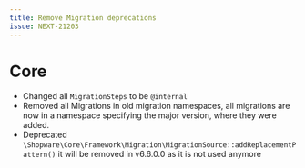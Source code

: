 ```yaml
---
title: Remove Migration deprecations
issue: NEXT-21203
---
```

# Core
* Changed all `MigrationSteps` to be `@internal`
* Removed all Migrations in old migration namespaces, all migrations are now in a namespace specifying the major version, where they were added.
* Deprecated `\Shopware\Core\Framework\Migration\MigrationSource::addReplacementPattern()` it will be removed in v6.6.0.0 as it is not used anymore
